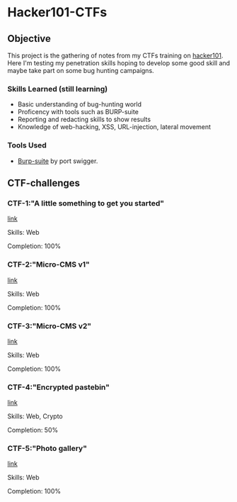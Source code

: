# Hacker101-CTFs

## Objective

This project is the gathering of notes from my CTFs training on [hacker101](https://www.hacker101.com/). Here I'm testing my penetration skills hoping to develop some good skill and maybe take part on some bug hunting campaigns. 

### Skills Learned (still learning)

- Basic understanding of bug-hunting world
- Proficency with tools such as BURP-suite
- Reporting and redacting skills to show results
- Knowledge of web-hacking, XSS, URL-injection, lateral movement

### Tools Used

- [Burp-suite](https://portswigger.net/burp) by port swigger.

## CTF-challenges

### CTF-1:"A little something to get you started"

[link](CTF-1)

Skills: Web

Completion: 100%

### CTF-2:"Micro-CMS v1"

[link](CTF-2)

Skills: Web

Completion: 100%

### CTF-3:"Micro-CMS v2"

[link](CTF-3)

Skills: Web

Completion: 100%

### CTF-4:"Encrypted pastebin"

[link](CTF-4)

Skills: Web, Crypto

Completion: 50%

### CTF-5:"Photo gallery"
[link](CTF-5)

Skills: Web

Completion: 100%
